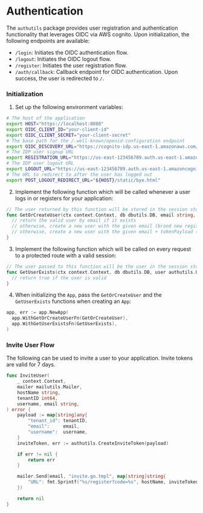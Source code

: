 # Authentication

The `authutils` package provides user registration and authentication functionality that leverages OIDC via AWS cognito. Upon initialization, the following endpoints are available:

- `/login`: Initiates the OIDC authentication flow.
- `/logout`: Initiates the OIDC logout flow.
- `/register`: Initiates the user registration flow.
- `/auth/callback`: Callback endpoint for OIDC authentication. Upon success, the user is redirected to `/`.

### Initialization

1. Set up the following environment variables:

```sh
# The host of the application
export HOST="https://localhost:8080"
export OIDC_CLIENT_ID="your-client-id"
export OIDC_CLIENT_SECRET="your-client-secret"
# The base path for the /.well-known/openid-configuration endpoint
export OIDC_DISCOVERY_URL="https://cognito-idp.us-east-1.amazonaws.com/us-east-1_123456789"
# The IDP user signup URL
export REGISTRATION_URL="https://us-east-123456789.auth.us-east-1.amazoncognito.com/signup"
# The IDP user logout URL
export LOGOUT_URL="https://us-east-123456789.auth.us-east-1.amazoncognito.com/logout"
# The URL to redirect to after the user has logged out
export POST_LOGOUT_REDIRECT_URL="${HOST}/static/bye.html"
```

2. Implement the following function which will be called whenever a user logs in or registers for your application:

```go
// The user returned by this function will be stored in the session store
func GetOrCreateUser(ctx context.Context, db dbutils.DB, email string, tokenPayload map[string]any) (authutils.User, error) {
  // return the valid user by email if it exists
  // otherwise, create a new user with the given email (brand new registration)
  // otherwise, create a new user with the given email + tokenPayload (invited user)
}
```

3. Implement the following function which will be called on every request to a protected route with a valid session:

```go
// The user passed to this function will be the user in the session store
func GetUserExists(ctx context.Context, db dbutils.DB, user authutils.User) bool {
  // return true if the user is valid
}
```

4. When initializing the `App`, pass the `GetOrCreateUser` and the `GetUserExists` functions when creating an `App`:

```go
app, err := app.NewApp(
  app.WithGetOrCreateUserFn(GetOrCreateUser),
  app.WithGetUserExistsFn(GetUserExists),
)
```

### Invite User Flow

The following can be used to invite a user to your application. Invite tokens are valid for 7 days.

```go
func InviteUser(
	_ context.Context,
	mailer mailutils.Mailer,
	hostName string,
	tenantID int64,
	username, email string,
) error {
	payload := map[string]any{
		"tenant_id": tenantID,
		"email":     email,
		"username":  username,
	}
	inviteToken, err := authutils.CreateInviteToken(payload)

	if err != nil {
		return err
	}

	mailer.Send(email, "invite.go.tmpl", map[string]string{
		"URL": fmt.Sprintf("%s/register?code=%s", hostName, inviteToken),
	})

	return nil
}
```
